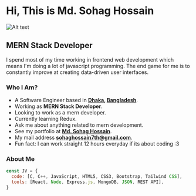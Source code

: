 <h1>Hi, This is Md. Sohag Hossain</h1>
<img src="./sohag.png" alt="Alt text" title="Optional title">
<h2>MERN Stack Developer</h2>
<p>
I spend most of my time working in frontend web development which means I'm doing a lot of javascript programming. The end game for me is to constantly improve at creating data-driven user interfaces.
</p>

### Who I Am?

- A Software Engineer based in **[Dhaka](https://en.wikipedia.org/wiki/Dhaka), [Bangladesh](https://en.wikipedia.org/wiki/Bangladesh)**.
- Working as **MERN Stack Developer**.
- Looking to work as a mern developer.
- Currently learning Redux.
- Ask me about anything related to mern development.
- See my portfolio at **[Md. Sohag Hossain](https://porfolio-5d0c1.web.app/)**.
- My mail address **[sohaghossain7th@gmail.com](mailto:sohaghossain7th@gmail.com)**.
- Fun fact: I can work straight 12 hours everyday if its about coding :3

### About Me

```javascript
const JV = {
  code: [C, C++, JavaScript, HTML5, CSS3, Bootstrap, Tailwind CSS],
  tools: [React, Node, Express.js, MongoDB, JSON, REST API],
}
```

 
